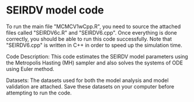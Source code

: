 # SEIRDV model code

To run the main file "MCMCV1wCpp.R", you need to source the attached files called "SEIRDV6c.R" and "SEIRDV6.cpp". Once everything is done correctly, you should be able to run this code successfully. Note that "SEIRDV6.cpp" is written in C++ in order to speed up the simulation time. 

Code Description:
This code estimates the SEIRDV model parameters using the Metropolis Hasting (MH) sampler and also solves the systems of ODE using Euler method. 

Datasets:
The datasets used for both the model analysis and model validation are attached. Save these datasets on your computer before attempting to run the code.





